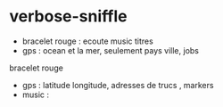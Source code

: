 # verbose-sniffle

- bracelet rouge : ecoute music titres
- gps : ocean et la mer, seulement pays ville, jobs

 bracelet rouge 
- gps : latitude longitude, adresses de trucs , markers
- music : 
